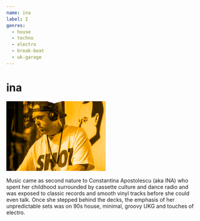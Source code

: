 ```yaml
---
name: ina
label: I
genres:
  - house
  - techno
  - electro
  - break-beat
  - uk-garage
---
```


# ina

![](./assets/images/sample.png)

Music came as second nature to Constantina Apostolescu (aka INA) who spent her childhood surrounded by cassette culture and dance radio and was exposed to classic records and smooth vinyl tracks before she could even talk. Once she stepped behind the decks, the emphasis of her unpredictable sets was on 90s house, minimal, groovy UKG and touches of electro.
